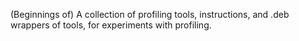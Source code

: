 
(Beginnings of) A collection of profiling tools, instructions, and .deb
wrappers of tools, for experiments with profiling.
